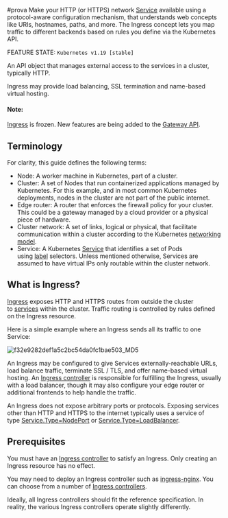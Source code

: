 #prova 
Make your HTTP (or HTTPS) network [Service](Service.md) available using a protocol-aware configuration mechanism, that understands web concepts like URIs, hostnames, paths, and more. The Ingress concept lets you map traffic to different backends based on rules you define via the Kubernetes API.

FEATURE STATE: `Kubernetes v1.19 [stable]`

An API object that manages external access to the services in a cluster, typically HTTP.

Ingress may provide load balancing, SSL termination and name-based virtual hosting.

#### Note:

[Ingress](https://kubernetes.io/docs/concepts/services-networking/ingress/) is frozen. New features are being added to the [Gateway API](https://kubernetes.io/docs/concepts/services-networking/gateway/).

## Terminology[](https://kubernetes.io/docs/concepts/services-networking/ingress/#terminology)

For clarity, this guide defines the following terms:

- Node: A worker machine in Kubernetes, part of a cluster.
- Cluster: A set of Nodes that run containerized applications managed by Kubernetes. For this example, and in most common Kubernetes deployments, nodes in the cluster are not part of the public internet.
- Edge router: A router that enforces the firewall policy for your cluster. This could be a gateway managed by a cloud provider or a physical piece of hardware.
- Cluster network: A set of links, logical or physical, that facilitate communication within a cluster according to the Kubernetes [networking model](https://kubernetes.io/docs/concepts/cluster-administration/networking/).
- Service: A Kubernetes [Service](https://kubernetes.io/docs/concepts/services-networking/service/) that identifies a set of Pods using [label](https://kubernetes.io/docs/concepts/overview/working-with-objects/labels) selectors. Unless mentioned otherwise, Services are assumed to have virtual IPs only routable within the cluster network.

## What is Ingress?[](https://kubernetes.io/docs/concepts/services-networking/ingress/#what-is-ingress)

[Ingress](https://kubernetes.io/docs/reference/generated/kubernetes-api/v1.31/#ingress-v1-networking-k8s-io) exposes HTTP and HTTPS routes from outside the cluster to [services](https://kubernetes.io/docs/concepts/services-networking/service/) within the cluster. Traffic routing is controlled by rules defined on the Ingress resource.

Here is a simple example where an Ingress sends all its traffic to one Service:

![f32e9282def1a5c2bc54da0fc1bae503_MD5](f32e9282def1a5c2bc54da0fc1bae503_MD5.svg)

An Ingress may be configured to give Services externally-reachable URLs, load balance traffic, terminate SSL / TLS, and offer name-based virtual hosting. An [Ingress controller](https://kubernetes.io/docs/concepts/services-networking/ingress-controllers/) is responsible for fulfilling the Ingress, usually with a load balancer, though it may also configure your edge router or additional frontends to help handle the traffic.

An Ingress does not expose arbitrary ports or protocols. Exposing services other than HTTP and HTTPS to the internet typically uses a service of type [Service.Type=NodePort](https://kubernetes.io/docs/concepts/services-networking/service/#type-nodeport) or [Service.Type=LoadBalancer](https://kubernetes.io/docs/concepts/services-networking/service/#loadbalancer).

## Prerequisites[](https://kubernetes.io/docs/concepts/services-networking/ingress/#prerequisites)

You must have an [Ingress controller](https://kubernetes.io/docs/concepts/services-networking/ingress-controllers/) to satisfy an Ingress. Only creating an Ingress resource has no effect.

You may need to deploy an Ingress controller such as [ingress-nginx](https://kubernetes.github.io/ingress-nginx/deploy/). You can choose from a number of [Ingress controllers](https://kubernetes.io/docs/concepts/services-networking/ingress-controllers/).

Ideally, all Ingress controllers should fit the reference specification. In reality, the various Ingress controllers operate slightly differently.